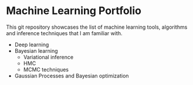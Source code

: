 # Machine Learning Portfolio

This git repository showcases the list of machine learning tools, algorithms and inference techniques that I am familiar with.

* Deep learning
* Bayesian learning
  * Variational inference
  * HMC
  * MCMC techniques
* Gaussian Processes and Bayesian optimization
